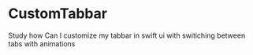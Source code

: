 # CustomTabbar
Study how Can I customize my tabbar in swift ui with switiching between tabs with animations 
